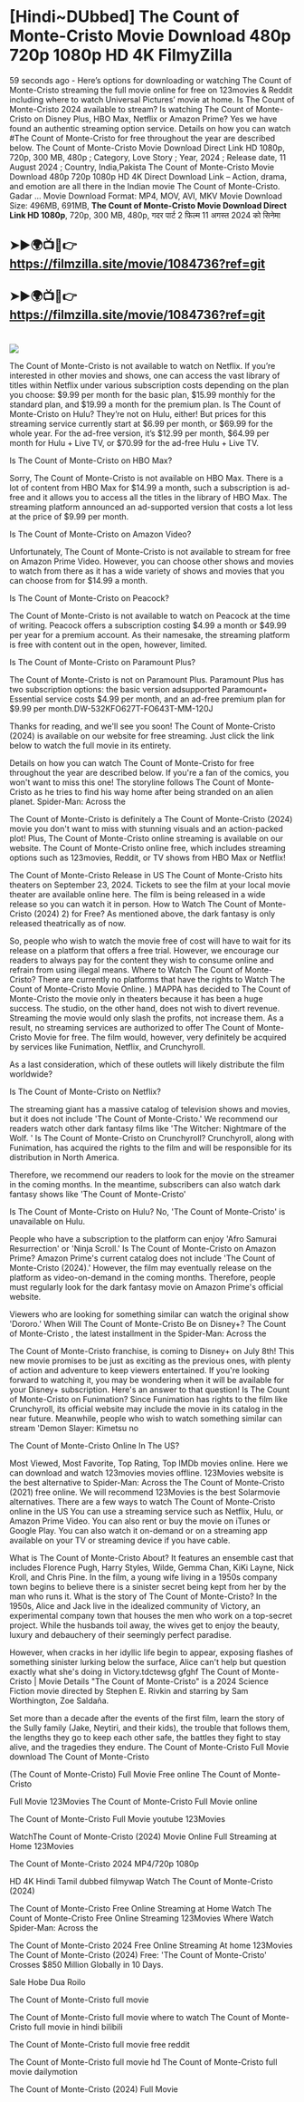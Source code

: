 # [Hindi~DUbbed] The Count of Monte-Cristo Movie Download 480p 720p 1080p HD 4K FilmyZilla


59 seconds ago - Here’s options for downloading or watching The Count of Monte-Cristo streaming the full movie online for free on 123movies & Reddit including where to watch Universal Pictures’ movie at home. Is The Count of Monte-Cristo 2024 available to stream? Is watching The Count of Monte-Cristo on Disney Plus, HBO Max, Netflix or Amazon Prime? Yes we have found an authentic streaming option service. Details on how you can watch #The Count of Monte-Cristo for free throughout the year are described below. The Count of Monte-Cristo Movie Download Direct Link HD 1080p, 720p, 300 MB, 480p ; Category, Love Story ; Year, 2024 ; Release date, 11 August 2024 ; Country, India,Pakista The Count of Monte-Cristo Movie Download 480p 720p 1080p HD 4K Direct Download Link – Action, drama, and emotion are all there in the Indian movie The Count of Monte-Cristo. Gadar ...
Movie Download Format: MP4, MOV, AVI, MKV
Movie Download Size: 496MB, 691MB, **The Count of Monte-Cristo Movie Download Direct Link HD 1080p**, 720p, 300 MB, 480p, गदर पार्ट 2 फिल्म 11 अगस्त 2024 को सिनेमा

## ➤►🌍📺📱👉   https://filmzilla.site/movie/1084736?ref=git

## ➤►🌍📺📱👉   https://filmzilla.site/movie/1084736?ref=git

#

<img src="https://image.tmdb.org/t/p/w780//i9qxG4UVgfX4AdMGnfRzMYEowLQ.jpg" />

The Count of Monte-Cristo is not available to watch on Netflix. If you’re interested in other movies and shows, one can access the vast library of titles within Netflix under various subscription costs depending on the plan you choose: $9.99 per month for the basic plan, $15.99 monthly for the standard plan, and $19.99 a month for the premium plan. Is The Count of Monte-Cristo on Hulu? They’re not on Hulu, either! But prices for this streaming service currently start at $6.99 per month, or $69.99 for the whole year. For the ad-free version, it’s $12.99 per month, $64.99 per month for Hulu + Live TV, or $70.99 for the ad-free Hulu + Live TV.

Is The Count of Monte-Cristo on HBO Max?

Sorry, The Count of Monte-Cristo is not available on HBO Max. There is a lot of content from HBO Max for $14.99 a month, such a subscription is ad- free and it allows you to access all the titles in the library of HBO Max. The streaming platform announced an ad-supported version that costs a lot less at the price of $9.99 per month.

Is The Count of Monte-Cristo on Amazon Video?

Unfortunately, The Count of Monte-Cristo is not available to stream for free on Amazon Prime Video. However, you can choose other shows and movies to watch from there as it has a wide variety of shows and movies that you can choose from for $14.99 a month.

Is The Count of Monte-Cristo on Peacock?

The Count of Monte-Cristo is not available to watch on Peacock at the time of writing. Peacock offers a subscription costing $4.99 a month or $49.99 per year for a premium account. As their namesake, the streaming platform is free with content out in the open, however, limited.

Is The Count of Monte-Cristo on Paramount Plus?

The Count of Monte-Cristo is not on Paramount Plus. Paramount Plus has two subscription options: the basic version adsupported Paramount+ Essential service costs $4.99 per month, and an ad-free premium plan for $9.99 per month.DW-532KFO627T-FO643T-MM-120J

Thanks for reading, and we'll see you soon! The Count of Monte-Cristo (2024) is available on our website for free streaming. Just click the link below to watch the full movie in its entirety.

Details on how you can watch The Count of Monte-Cristo for free throughout the year are described below. If you're a fan of the comics, you won't want to miss this one! The storyline follows The Count of Monte-Cristo as he tries to find his way home after being stranded on an alien planet. Spider-Man: Across the

The Count of Monte-Cristo is definitely a The Count of Monte-Cristo (2024) movie you don't want to miss with stunning visuals and an action-packed plot! Plus, The Count of Monte-Cristo online streaming is available on our website. The Count of Monte-Cristo online free, which includes streaming options such as 123movies, Reddit, or TV shows from HBO Max or Netflix!

The Count of Monte-Cristo Release in US The Count of Monte-Cristo hits theaters on September 23, 2024. Tickets to see the film at your local movie theater are available online here. The film is being released in a wide release so you can watch it in person. How to Watch The Count of Monte-Cristo (2024) 2) for Free? As mentioned above, the dark fantasy is only released theatrically as of now.

So, people who wish to watch the movie free of cost will have to wait for its release on a platform that offers a free trial. However, we encourage our readers to always pay for the content they wish to consume online and refrain from using illegal means. Where to Watch The Count of Monte-Cristo? There are currently no platforms that have the rights to Watch The Count of Monte-Cristo Movie Online. ) MAPPA has decided to The Count of Monte-Cristo the movie only in theaters because it has been a huge success. The studio, on the other hand, does not wish to divert revenue. Streaming the movie would only slash the profits, not increase them. As a result, no streaming services are authorized to offer The Count of Monte-Cristo Movie for free. The film would, however, very definitely be acquired by services like Funimation, Netflix, and Crunchyroll.

As a last consideration, which of these outlets will likely distribute the film worldwide?

Is The Count of Monte-Cristo on Netflix?

The streaming giant has a massive catalog of television shows and movies, but it does not include 'The Count of Monte-Cristo.' We recommend our readers watch other dark fantasy films like 'The Witcher: Nightmare of the Wolf. ' Is The Count of Monte-Cristo on Crunchyroll? Crunchyroll, along with Funimation, has acquired the rights to the film and will be responsible for its distribution in North America.

Therefore, we recommend our readers to look for the movie on the streamer in the coming months. In the meantime, subscribers can also watch dark fantasy shows like 'The Count of Monte-Cristo'

Is The Count of Monte-Cristo on Hulu? No, 'The Count of Monte-Cristo' is unavailable on Hulu.

People who have a subscription to the platform can enjoy 'Afro Samurai Resurrection' or 'Ninja Scroll.' Is The Count of Monte-Cristo on Amazon Prime? Amazon Prime's current catalog does not include 'The Count of Monte-Cristo (2024).' However, the film may eventually release on the platform as video-on-demand in the coming months. Therefore, people must regularly look for the dark fantasy movie on Amazon Prime's official website.

Viewers who are looking for something similar can watch the original show 'Dororo.' When Will The Count of Monte-Cristo Be on Disney+? The Count of Monte-Cristo , the latest installment in the Spider-Man: Across the

The Count of Monte-Cristo franchise, is coming to Disney+ on July 8th! This new movie promises to be just as exciting as the previous ones, with plenty of action and adventure to keep viewers entertained. If you're looking forward to watching it, you may be wondering when it will be available for your Disney+ subscription. Here's an answer to that question! Is The Count of Monte-Cristo on Funimation? Since Funimation has rights to the film like Crunchyroll, its official website may include the movie in its catalog in the near future. Meanwhile, people who wish to watch something similar can stream 'Demon Slayer: Kimetsu no

The Count of Monte-Cristo Online In The US?

Most Viewed, Most Favorite, Top Rating, Top IMDb movies online. Here we can download and watch 123movies movies offline. 123Movies website is the best alternative to Spider-Man: Across the The Count of Monte-Cristo (2021) free online. We will recommend 123Movies is the best Solarmovie alternatives. There are a few ways to watch The Count of Monte-Cristo online in the US You can use a streaming service such as Netflix, Hulu, or Amazon Prime Video. You can also rent or buy the movie on iTunes or Google Play. You can also watch it on-demand or on a streaming app available on your TV or streaming device if you have cable.

What is The Count of Monte-Cristo About? It features an ensemble cast that includes Florence Pugh, Harry Styles, Wilde, Gemma Chan, KiKi Layne, Nick Kroll, and Chris Pine. In the film, a young wife living in a 1950s company town begins to believe there is a sinister secret being kept from her by the man who runs it. What is the story of The Count of Monte-Cristo? In the 1950s, Alice and Jack live in the idealized community of Victory, an experimental company town that houses the men who work on a top-secret project. While the husbands toil away, the wives get to enjoy the beauty, luxury and debauchery of their seemingly perfect paradise.

However, when cracks in her idyllic life begin to appear, exposing flashes of something sinister lurking below the surface, Alice can't help but question exactly what she's doing in Victory.tdctewsg gfghf The Count of Monte-Cristo | Movie Details "The Count of Monte-Cristo" is a 2024 Science Fiction movie directed by Stephen E. Rivkin and starring by Sam Worthington, Zoe Saldaña.

Set more than a decade after the events of the first film, learn the story of the Sully family (Jake, Neytiri, and their kids), the trouble that follows them, the lengths they go to keep each other safe, the battles they fight to stay alive, and the tragedies they endure. The Count of Monte-Cristo Full Movie download The Count of Monte-Cristo

(The Count of Monte-Cristo) Full Movie Free online The Count of Monte-Cristo

Full Movie 123Movies The Count of Monte-Cristo Full Movie online

The Count of Monte-Cristo Full Movie youtube 123Movies

WatchThe Count of Monte-Cristo (2024) Movie Online Full Streaming at Home 123Movies

The Count of Monte-Cristo 2024 MP4/720p 1080p

HD 4K Hindi Tamil dubbed filmywap Watch The Count of Monte-Cristo (2024)

The Count of Monte-Cristo Free Online Streaming at Home Watch The Count of Monte-Cristo Free Online Streaming 123Movies Where Watch Spider-Man: Across the

The Count of Monte-Cristo 2024 Free Online Streaming At home 123Movies The Count of Monte-Cristo (2024) Free: 'The Count of Monte-Cristo' Crosses $850 Million Globally in 10 Days.

Sale Hobe Dua Roilo

The Count of Monte-Cristo full movie

The Count of Monte-Cristo full movie where to watch The Count of Monte-Cristo full movie in hindi bilibili

The Count of Monte-Cristo full movie free reddit

The Count of Monte-Cristo full movie hd The Count of Monte-Cristo full movie dailymotion

The Count of Monte-Cristo (2024) Full Movie